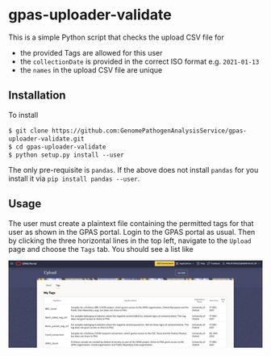 # gpas-uploader-validate

This is a simple Python script that checks the upload CSV file for 
* the provided Tags are allowed for this user
* the `collectionDate` is provided in the correct ISO format e.g. `2021-01-13`
* the `names` in the upload CSV file are unique

## Installation

To install

```
$ git clone https://github.com:GenomePathogenAnalysisService/gpas-uploader-validate.git
$ cd gpas-uploader-validate
$ python setup.py install --user
```

The only pre-requisite is `pandas`. If the above does not install `pandas` for you install it via `pip install pandas --user`.

## Usage

The user must create a plaintext file containing the permitted tags for that user as shown in the GPAS portal. Login to the GPAS portal as usual. Then by clicking the three horizontal lines in the top left, navigate to the `Upload` page and choose the `Tags` tab. You should see a list like

![GPAS portal](https://github.com/GenomePathogenAnalysisService/gpas-uploader-validate/blob/main/gpas-screenshot.png?raw=true)




